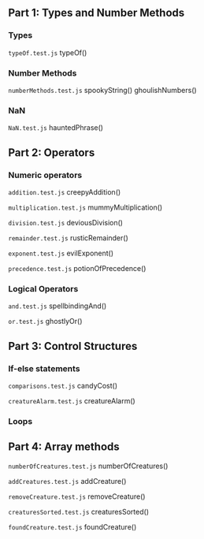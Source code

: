 ## Part 1: Types and Number Methods
### Types
`typeOf.test.js`
typeOf()

### Number Methods
`numberMethods.test.js`
spookyString()
ghoulishNumbers()

### NaN
`NaN.test.js`
hauntedPhrase()

## Part 2: Operators
### Numeric operators
`addition.test.js`
creepyAddition()

`multiplication.test.js`
mummyMultiplication()

`division.test.js`
deviousDivision()

`remainder.test.js`
rusticRemainder()

`exponent.test.js`
evilExponent()

`precedence.test.js`
potionOfPrecedence()

### Logical Operators
`and.test.js`
spellbindingAnd()

`or.test.js`
ghostlyOr()


## Part 3: Control Structures
### If-else statements
`comparisons.test.js`
candyCost()

`creatureAlarm.test.js`
creatureAlarm()

### Loops

## Part 4: Array methods
`numberOfCreatures.test.js`
numberOfCreatures()

`addCreatures.test.js`
addCreature()

`removeCreature.test.js`
removeCreature()

`creaturesSorted.test.js`
creaturesSorted()

`foundCreature.test.js`
foundCreature()
